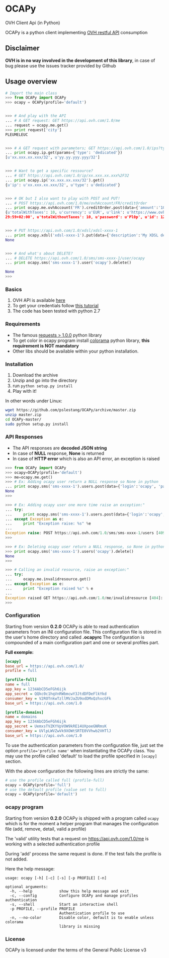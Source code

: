 OCAPy
=====

OVH Client Api (in Python)

OCAPy is a python client implementing [OVH restful API](https://api.ovh.com/console/) consumption

## Disclaimer ##
**OVH is in no way involved in the development of this library**, in case of bug please use the issues tracker provided by Github

## Usage overview

```python
# Import the main class
>>> from OCAPy import OCAPy
>>> ocapy = OCAPy(profile='default')


>>> # And play with the API
... # A GET request: GET https://api.ovh.com/1.0/me
... request = ocapy.me.get()
>>> print request['city']
PLEUMELEUC


>>> # A GET request with parameters; GET https://api.ovh.com/1.0/ips?type=dedicated
... print ocapy.ip.get(params={'type': 'dedicated'})
[u'xx.xxx.xx.xxx/32', u'yy.yy.yyy.yyy/32']


>>> # Want to get a specific ressource?
... # GET https://api.ovh.com/1.0/ip/xx.xxx.xx.xxx%2F32
... print ocapy.ip('xx.xxx.xx.xxx/32').get()
{u'ip': u'xx.xxx.xx.xxx/32', u'type': u'dedicated'}


>>> # OK but I also want to play with POST and PUT!
... # POST https://api.ovh.com/1.0/me/ovhAccount/FR/creditOrder
... print ocapy.me.ovhAccount('FR').creditOrder.post(data={'amount':'1000'})
{u'totalWithTaxes': 10, u'currency': u'EUR', u'link': u'https://www.ovh.com/cgi-bin/order/displayOrder.cgi?orderId=12345678&orderPassword=Pl0p', u'expirationDate': u'2013-09-25T23:
29:59+02:00', u'totalWithoutTaxes': 10, u'password': u'Pl0p', u'id': 12345678}


>>> # PUT https://api.ovh.com/1.0/xdsl/xdsl-xxxx-1
... print ocapy.xdsl('xdsl-xxxx-1').put(data={'description':'My XDSL description'})
None


>>> # And what's about DELETE?
... # DELETE https://api.ovh.com/1.0/sms/sms-xxxx-1/user/ocapy
... print ocapy.sms('sms-xxxx-1').user('ocapy').delete()

None
>>>
```

### Basics
1. OVH API is available [here](https://api.ovh.com/console/)
2. To get your credentials follow [this tutorial](http://www.ovh.com/fr/g934.premiers-pas-avec-l-api)
3. The code has been tested with python 2.7

### Requirements
* The famous [requests > 1.0.0](http://docs.python-requests.org/en/latest/) python library
* To get color in ocapy program install [colorama](https://pypi.python.org/pypi/colorama) python library, **this requirement is NOT mandatory**
* Other libs should be available within your python installation.

### Installation
1. Download the archive
2. Unzip and go into the directory
3. run ```python setup.py install```
4. Play with it!

In other words under Linux:

```bash
wget https://github.com/pslestang/OCAPy/archive/master.zip
unzip master.zip
cd OCAPy-master/
sudo python setup.py install
```

### API Responses
- The API responses are **decoded JSON string**
- In case of **NULL** response, **None** is returned
- In case of **HTTP error** which is also an API error, an exception is raised

```python
>>> from OCAPy import OCAPy
>>> ocapy=OCAPy(profile='default')
>>> me=ocapy.me.get()
>>> # Ex: Adding ocapy user return a NULL response so None in python
... print ocapy.sms('sms-xxxx-1').users.post(data={'login':'ocapy', 'password':'plopplop'})
None
>>>
```

```python
>>> # Ex: Adding ocapy user one more time raise an exception:"
... try:
...     print ocapy.sms('sms-xxxx-1').users.post(data={'login':'ocapy', 'password':'plopplop'})
... except Exception as e:
...     print "Exception raise: %s" %e
...
Exception raise: POST https://api.ovh.com/1.0/sms/sms-xxxx-1/users [409]: This login exists already for that account
>>>
```

```python
>>> # Ex: Deleting ocapy user return a NULL response, so None in python
>>> print ocapy.sms('sms-xxxx-1').users('ocapy').delete()
None
>>>
```

```python
>>> # Calling an invalid resource, raise an exception:"
... try:
...     ocapy.me.invalidresource.get()
... except Exception as e:
...     print "Exception raised %s" % e
...
Exception raised GET https://api.ovh.com/1.0/me/invalidresource [404]: Got an invalid (or empty) URL
>>>
```

### Configuration
Starting from version **0.2.0** OCAPy is able to read authentication parameters from an INI configuration file. This configuration file is stored in the user's home directory and called **.ocapyrc**
The configuration is compounded of a main configuration part and one or several profiles part.

**Full exemple:**

```ini
[ocapy]
base_url = https://api.ovh.com/1.0/
profile = full

[profile-full]
name = full
app_key = 1234AbCD5eFGh6ijk
app_secret = QQkc0c1hqVnRWbmcwY3JtdDFDeFlkYkd
consumer_key = V2ROTnkwTzllMVJaZU9odDMxQzhxcGFk
base_url = https://api.ovh.com/1.0

[profile-domains]
name = domains
app_key = 1234AbCD5eFGh6ijk
app_secret = UemxsTVZKYVpVOW9kRE14UXpoeGNRmsK
consumer_key = UVlpLWVZwVk9XOWtSRTE0VVhwb2VHTlJ
base_url = https://api.ovh.com/1.0
```

To use the authentication parameters from the configuration file, just set the option ```profile='profile name'``` when instantiating the OCAPy class.
You may use the profile called 'default' to load the profile specified in ```[ocapy]``` section.

With the above configuration the following lines are strictly the same:

```python
# use the profile called full (profile-full)
ocapy = OCAPy(profile='full')
# use the default profile (value set to full) 
ocapy = OCAPy(profile='default')

```

### ocapy program
Starting from version **0.2.0** OCAPy is shipped with a program called ```ocapy``` which is for the moment a helper program that manages the configuration file (add, remove, detail, valid a profile)

The 'valid' utility tests that a request on https://api.ovh.com/1.0/me is working with a selected authentication profile 

During 'add' process the same request is done. If the test fails the profile is not added.

Here the help message:

```
usage: ocapy [-h] [-c] [-s] [-p PROFILE] [-n]

optional arguments:
  -h, --help            show this help message and exit
  -c, --config          Configure OCAPy and manage profiles authentication
  -s, --shell           Start an interactive shell
  -p PROFILE, --profile PROFILE
                        Authentication profile to use
  -n, --no-color        Disable color, default is to enable unless colorama
                        library is missing
```



### License
OCAPy is licensed under the terms of the General Public License v3
